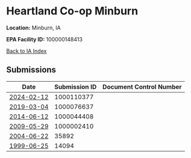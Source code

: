 # Heartland Co-op Minburn

**Location:** Minburn, IA

**EPA Facility ID:** 100000148413

[Back to IA Index](../../index.md)

## Submissions

| Date | Submission ID | Document Control Number |
|------|--------------|-------------------------|
| [2024-02-12](submissions/1000110377.md) | 1000110377 |  |
| [2019-03-04](submissions/1000076637.md) | 1000076637 |  |
| [2014-06-12](submissions/1000044408.md) | 1000044408 |  |
| [2009-05-29](submissions/1000002410.md) | 1000002410 |  |
| [2004-06-22](submissions/35892.md) | 35892 |  |
| [1999-06-25](submissions/14094.md) | 14094 |  |
